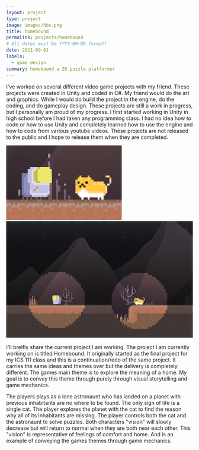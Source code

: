 ```yaml
---
layout: project
type: project
image: images/hbs.png
title: homebound
permalink: projects/homebound
# All dates must be YYYY-MM-DD format!
date: 2021-09-01
labels:
  - game design
summary: homebound a 2D puzzle platformer
---
```



I've worked on several different video game projects with my friend. These projects were created in Unity and coded in C#. My friend would do the art and graphics.
While I would do build the project in the engine, do the coding, and do gameplay design. These projects are still a work in progress, but I personally am proud of my
progress. I first started working in Unity in high school before I had taken any programming class. I had no idea how to code or how to use Unity and completely learned
how to use the engine and how to code from various youtube videos. These projects are not released to the public and I hope to release them when they are completed.

<div class="ui rounded images">
  <img class="ui image" src="../images/hb.png">
  <img class="ui image" src="../images/hb2.png">
</div>


I'll breifly share the current project I am working. The project I am currently working on is titled Homebound. It originally started as the final project for my ICS 111 
class and this is a continuation/redo of the same project. It carries the same ideas and themes over but the delivery is completely different. The games main theme is to
explore the meaning of a home. My goal is to convey this theme through purely through visual storytelling and game mechanics. 

The players plays as a lone astronaunt who has landed on a planet with previous inhabitants are no where to be found. The only sign of life is a single cat. The player 
explores the planet with the cat to find the reason why all of its inhabitants are missing. The player controls both the cat and the astronaunt to solve puzzles.
Both characters "vision" will slowly decrease but will return to normal when they are both near each other. This "vision" is representative of feelings of comfort and
home. And is an example of conveying the games themes through game mechanics.




